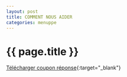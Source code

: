 ```yaml
---
layout: post
title: COMMENT NOUS AIDER
categories: menuppe
---
```


{{ page.title }}
================

[Télécharger coupon réponse](/downloads/coupon_reponse_don.pdf){:target="_blank"}